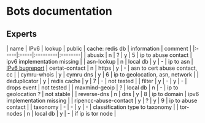 Bots documentation
==================

Experts
-------

| name | IPv6 | lookup | public | cache: redis db | information | comment |
|:-----|:-----|:---------|:--------|
| abusix | n | ? | y | 5 | ip to abuse contact | ipv6 implementation missing |
| asn-lookup | n | local db | y | - | ip to asn | [IPv6 bugreport](https://github.com/hadiasghari/pyasn/issues/14)
| certat-contact | n | https | y | - | asn to cert abuse contact, cc |
| cymru-whois | y | cymru dns | y | 6 | ip to geolocation, asn, network |
| deduplicator | y | redis cache | y | 7 | - | not tested |
| filter | y | - | y | - | drops event | not tested |
| maxmind-geoip | ? | local db | n | - | ip to geolocation ? | not stable |
| reverse-dns | n | dns | y | 8 | ip to domain | ipv6 implementation missing |
| ripencc-abuse-contact | y | ? | y | 9 | ip to abuse contact |
| taxonomy | - | - | y | - | classification type to taxonomy |
| tor-nodes | n | local db | y | - | if ip is tor node |
